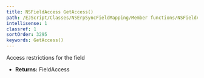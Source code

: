 ```yaml
---
title: NSFieldAccess GetAccess()
path: /EJScript/Classes/NSErpSyncFieldMapping/Member functions/NSFieldAccess GetAccess()
intellisense: 1
classref: 1
sortOrder: 3295
keywords: GetAccess()
---
```



Access restrictions for the field



* **Returns:** FieldAccess


